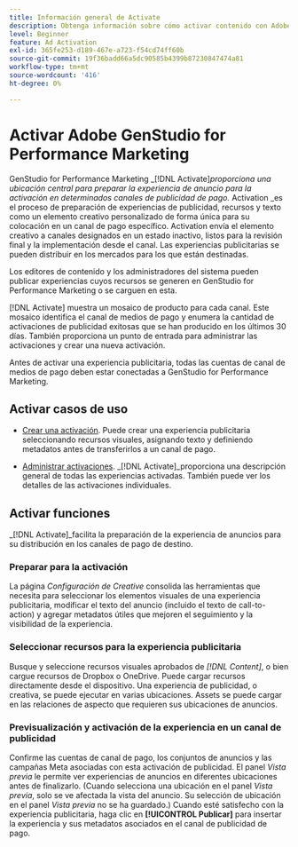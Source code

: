 ```yaml
---
title: Información general de Activate
description: Obtenga información sobre cómo activar contenido con Adobe Experience Cloud y aplicaciones de terceros.
level: Beginner
feature: Ad Activation
exl-id: 365fe253-d189-467e-a723-f54cd74ff60b
source-git-commit: 19f36badd66a5dc90585b4399b87230847474a81
workflow-type: tm+mt
source-wordcount: '416'
ht-degree: 0%

---
```


# Activar Adobe GenStudio for Performance Marketing

GenStudio for Performance Marketing _[!DNL Activate]_proporciona una ubicación central para preparar la experiencia de anuncio para la activación en determinados canales de publicidad de pago._ Activation _es el proceso de preparación de experiencias de publicidad, recursos y texto como un elemento creativo personalizado de forma única para su colocación en un canal de pago específico. Activation envía el elemento creativo a canales designados en un estado inactivo, listos para la revisión final y la implementación desde el canal. Las experiencias publicitarias se pueden distribuir en los mercados para los que están destinadas.

Los editores de contenido y los administradores del sistema pueden publicar experiencias cuyos recursos se generen en GenStudio for Performance Marketing o se carguen en esta.

[!DNL Activate] muestra un mosaico de producto para cada canal. Este mosaico identifica el canal de medios de pago y enumera la cantidad de activaciones de publicidad exitosas que se han producido en los últimos 30 días. También proporciona un punto de entrada para administrar las activaciones y crear una nueva activación.

Antes de activar una experiencia publicitaria, todas las cuentas de canal de medios de pago deben estar conectadas a GenStudio for Performance Marketing.

## Activar casos de uso

* [Crear una activación](create-activation.md). Puede crear una experiencia publicitaria seleccionando recursos visuales, asignando texto y definiendo metadatos antes de transferirlos a un canal de pago.

* [Administrar activaciones](manage-activations.md). _[!DNL Activate]_proporciona una descripción general de todas las experiencias activadas. También puede ver los detalles de las activaciones individuales.

## Activar funciones

_[!DNL Activate]_facilita la preparación de la experiencia de anuncios para su distribución en los canales de pago de destino.

### Preparar para la activación

La página _Configuración de Creative_ consolida las herramientas que necesita para seleccionar los elementos visuales de una experiencia publicitaria, modificar el texto del anuncio (incluido el texto de call-to-action) y agregar metadatos útiles que mejoren el seguimiento y la visibilidad de la experiencia.

### Seleccionar recursos para la experiencia publicitaria

Busque y seleccione recursos visuales aprobados de _[!DNL Content]_, o bien cargue recursos de Dropbox o OneDrive. Puede cargar recursos directamente desde el dispositivo. Una experiencia de publicidad, o creativa, se puede ejecutar en varias ubicaciones. Assets se puede cargar en las relaciones de aspecto que requieren sus ubicaciones de anuncios.

### Previsualización y activación de la experiencia en un canal de publicidad

Confirme las cuentas de canal de pago, los conjuntos de anuncios y las campañas Meta asociadas con esta activación de publicidad. El panel _Vista previa_ le permite ver experiencias de anuncios en diferentes ubicaciones antes de finalizarlo. (Cuando selecciona una ubicación en el panel _Vista previa_, solo se ve afectada la vista del anuncio. Su selección de ubicación en el panel _Vista previa_ no se ha guardado.) Cuando esté satisfecho con la experiencia publicitaria, haga clic en **[!UICONTROL Publicar]** para insertar la experiencia y sus metadatos asociados en el canal de publicidad de pago.

